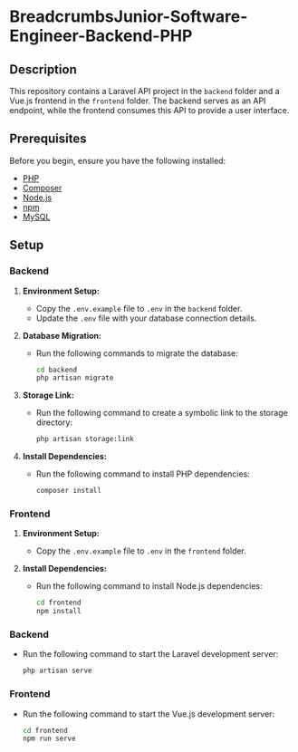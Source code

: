 # BreadcrumbsJunior-Software-Engineer-Backend-PHP

## Description

This repository contains a Laravel API project in the `backend` folder and a Vue.js frontend in the `frontend` folder. The backend serves as an API endpoint, while the frontend consumes this API to provide a user interface.

## Prerequisites

Before you begin, ensure you have the following installed:

- [PHP](https://www.php.net/)
- [Composer](https://getcomposer.org/)
- [Node.js](https://nodejs.org/)
- [npm](https://www.npmjs.com/)
- [MySQL](https://www.mysql.com/)

## Setup

### Backend

1. **Environment Setup:**
   - Copy the `.env.example` file to `.env` in the `backend` folder.
   - Update the `.env` file with your database connection details.

2. **Database Migration:**
   - Run the following commands to migrate the database:
     ```bash
     cd backend
     php artisan migrate
     ```

3. **Storage Link:**
   - Run the following command to create a symbolic link to the storage directory:
     ```bash
     php artisan storage:link
     ```

4. **Install Dependencies:**
   - Run the following command to install PHP dependencies:
     ```bash
     composer install
     ```

### Frontend

1. **Environment Setup:**
   - Copy the `.env.example` file to `.env` in the `frontend` folder.

2. **Install Dependencies:**
   - Run the following command to install Node.js dependencies:
     ```bash
     cd frontend
     npm install
     ```



### Backend

- Run the following command to start the Laravel development server:
  ```bash
  php artisan serve

### Frontend

- Run the following command to start the Vue.js development server:
  ```bash
  cd frontend
  npm run serve
